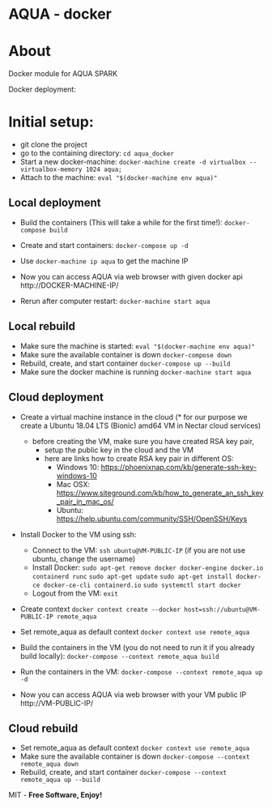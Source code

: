 # AQUA - docker
# About
Docker module for AQUA SPARK

Docker deployment:
# Initial setup:
  - git clone the project
  - go to the containing directory:
    `cd aqua_docker`
  - Start a new docker-machine:
    `docker-machine create -d virtualbox --virtualbox-memory 1024 aqua;`
  - Attach to the machine:
    `eval "$(docker-machine env aqua)"`

## Local deployment
  - Build the containers (This will take a while for the first time!):
    `docker-compose build`
  - Create and start containers:
    `docker-compose up -d`
  - Use `docker-machine ip aqua` to get the machine IP
  - Now you can access AQUA via web browser with given docker api
    http://DOCKER-MACHINE-IP/

  - Rerun after computer restart:
    `docker-machine start aqua`

## Local rebuild
  - Make sure the machine is started:
    `eval "$(docker-machine env aqua)"`
  - Make sure the available container is down
    `docker-compose down`
  - Rebuild, create, and start container
    `docker-compose up --build`
  - Make sure the docker machine is running
    `docker-machine start aqua`

## Cloud deployment
  - Create a virtual machine instance in the cloud
    (* for our purpose we create a Ubuntu 18.04 LTS (Bionic) amd64 VM in Nectar cloud services)
    - before creating the VM, make sure you have created RSA key pair,
      - setup the public key in the cloud and the VM
      - here are links how to create RSA key pair in different OS:
        - Windows 10: https://phoenixnap.com/kb/generate-ssh-key-windows-10
        - Mac OSX: https://www.siteground.com/kb/how_to_generate_an_ssh_key_pair_in_mac_os/
        - Ubuntu: https://help.ubuntu.com/community/SSH/OpenSSH/Keys
  - Install Docker to the VM using ssh:
    - Connect to the VM:
      `ssh ubuntu@VM-PUBLIC-IP` (if you are not use ubuntu, change the username)
    - Install Docker:
      `sudo apt-get remove docker docker-engine docker.io containerd runc`
      `sudo apt-get update`
      `sudo apt-get install docker-ce docker-ce-cli containerd.io`
      `sudo systemctl start docker`
    - Logout from the VM:
      `exit`

  - Create context
    `docker context create --docker host=ssh://ubuntu@VM-PUBLIC-IP remote_aqua`
  - Set remote_aqua as default context
    `docker context use remote_aqua`
  - Build the containers in the VM (you do not need to run it if you already build locally):
    `docker-compose --context remote_aqua build`
  - Run the containers in the VM:
    `docker-compose --context remote_aqua up -d`
  - Now you can access AQUA via web browser with your VM public IP
    http://VM-PUBLIC-IP/

## Cloud rebuild
  - Set remote_aqua as default context
    `docker context use remote_aqua`
  - Make sure the available container is down
    `docker-compose --context remote_aqua down`
  - Rebuild, create, and start container
    `docker-compose --context remote_aqua up --build`

MIT - **Free Software, Enjoy!**

[//]: #URLs
   [sanic]: <https://github.com/channelcat/sanic>
   [nginx]: <https://www.nginx.com/resources/wiki/>
